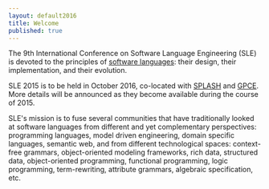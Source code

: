 ```yaml
---
layout: default2016
title: Welcome
published: true
---
```


The 9th International Conference on Software Language Engineering (SLE) is devoted to the principles of [software languages](http://en.wikipedia.org/wiki/Software_language): their design, their implementation, and their evolution. 

SLE 2015 is to be held in October 2016, co-located with [SPLASH](http://2016.splashcon.org/) and [GPCE](http://program-transformation.org/GPCE16). More details will be announced as they become available during the course of 2015.

SLE's mission is to fuse several communities that have traditionally looked at software languages from different and yet complementary perspectives: programming languages, model driven engineering, domain specific languages, semantic web, and from different technological spaces: context-free grammars, object-oriented modeling frameworks, rich data, structured data, object-oriented programming, functional programming, logic programming, term-rewriting, attribute grammars, algebraic specification, etc.

